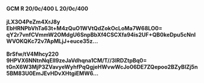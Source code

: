 #### GCM R 20/0c/400 L 20/0c/400
**jLX3O4PeZm4XrJ8y**<br/>**EbHRNPbVhTa63t+M4zQuO1WVtQdZokOcLoMa7W68LO0=**<br/>**qY2r7vnfCVmmW2OMdgU6SnpBbXf4CSCXfa94is2UF+QB0keDpu5cNnlWVOKQKc72v7ApMLjJ+euce35z...**<br/><br/>
**BrSfw/tV4Mhcy220**<br/>**9HPVX6NNtnNqEll9zeJaVdhqna1CM/T//3lRDZtpBq0=**<br/>**tGnX6W3MjP3ZVavyeWyhfPqQgjeHWvwWcJo06DE7ZQepoo2BZyBlZj5n5BM83U0EmJEvHDvXHtgiEMW6...**